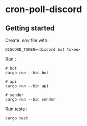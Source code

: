 # cron-poll-discord

## Getting started

Create *.env* file with :

```
DISCORD_TOKEN=<discord bot token>
```

Run :

```
# bot
cargo run --bin bot

# api
cargo run --bin api

# sender
cargo run --bin sender
```

Run tests :

```
cargo test
```

